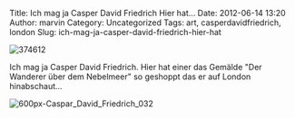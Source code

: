 Title: Ich mag ja Casper David Friedrich Hier hat...
Date: 2012-06-14 13:20
Author: marvin
Category: Uncategorized
Tags: art, casperdavidfriedrich, london
Slug: ich-mag-ja-casper-david-friedrich-hier-hat

![374612]({filename}/images/374612.png)

Ich mag ja Casper David Friedrich. Hier hat einer das Gemälde "Der
Wanderer über dem Nebelmeer" so geshoppt das er auf London
hinabschaut...

![600px-Caspar_David_Friedrich_032]({filename}/images/600px-Caspar_David_Friedrich_032.jpg)

